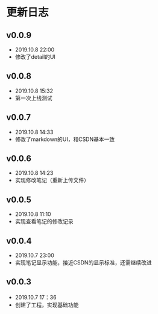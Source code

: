 # 更新日志

## v0.0.9
- 2019.10.8 22:00
- 修改了detail的UI

## v0.0.8
- 2019.10.8 15:32
- 第一次上线测试

## v0.0.7
- 2019.10.8 14:33
- 修改了markdown的UI，和CSDN基本一致

## v0.0.6
- 2019.10.8 14:23
- 实现修改笔记（重新上传文件）

## v0.0.5
- 2019.10.8 11:10
- 实现查看笔记的修改记录

## v0.0.4
- 2019.10.7 23:00
- 实现笔记显示功能，接近CSDN的显示标准，还需继续改进

## v0.0.3
- 2019.10.7 17：36
- 创建了工程，实现基础功能